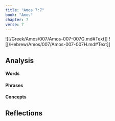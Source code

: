 ```yaml
---
title: "Amos 7:7"
book: "Amos"
chapter: 7
verse: 7
---
```

![[/Greek/Amos/007/Amos-007-007G.md#Text]]
![[/Hebrew/Amos/007/Amos-007-007H.md#Text]]

## Analysis

#### Words

#### Phrases

#### Concepts

## Reflections
